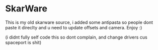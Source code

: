 # SkarWare
This is my old skarware source, i added some antipasta so people dont paste it direclty and u need to update offsets and camera. Enjoy :)

(i didnt fully self code this so dont complain, and change drivers cus spaceport is shit)
